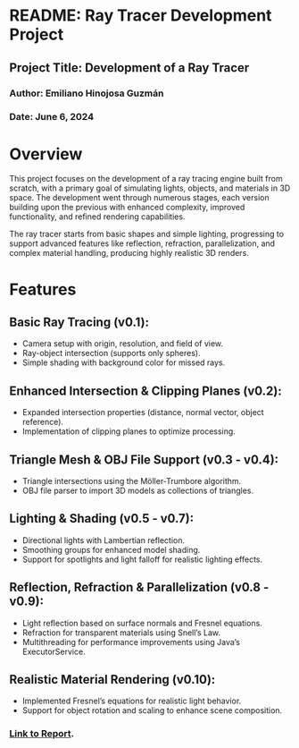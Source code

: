 # README: Ray Tracer Development Project
## Project Title: Development of a Ray Tracer
### Author: Emiliano Hinojosa Guzmán
### Date: June 6, 2024

# **Overview**
This project focuses on the development of a ray tracing engine built from scratch, with a primary goal of simulating lights, objects, and materials in 3D space. The development went through numerous stages, each version building upon the previous with enhanced complexity, improved functionality, and refined rendering capabilities.

The ray tracer starts from basic shapes and simple lighting, progressing to support advanced features like reflection, refraction, parallelization, and complex material handling, producing highly realistic 3D renders.

# **Features**
## Basic Ray Tracing (v0.1):

- Camera setup with origin, resolution, and field of view.
- Ray-object intersection (supports only spheres).
- Simple shading with background color for missed rays.

## Enhanced Intersection & Clipping Planes (v0.2):

- Expanded intersection properties (distance, normal vector, object reference).
- Implementation of clipping planes to optimize processing.

## Triangle Mesh & OBJ File Support (v0.3 - v0.4):

- Triangle intersections using the Möller-Trumbore algorithm.
- OBJ file parser to import 3D models as collections of triangles.
## Lighting & Shading (v0.5 - v0.7):
- Directional lights with Lambertian reflection.
- Smoothing groups for enhanced model shading.
- Support for spotlights and light falloff for realistic lighting effects.

## Reflection, Refraction & Parallelization (v0.8 - v0.9):

- Light reflection based on surface normals and Fresnel equations.
- Refraction for transparent materials using Snell’s Law.
- Multithreading for performance improvements using Java’s ExecutorService.

## Realistic Material Rendering (v0.10):

- Implemented Fresnel’s equations for realistic light behavior.
- Support for object rotation and scaling to enhance scene composition.

### [Link to Report](https://github.com/ehinojosa04/RayTracer/blob/main/EmilianoHinojosa_Report.pdf).

